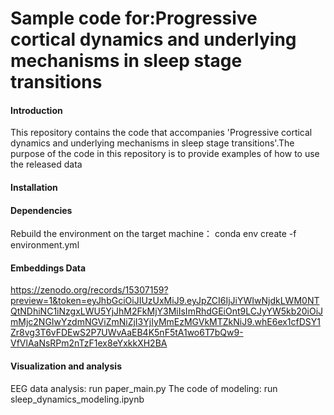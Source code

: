 # Sample code for:Progressive cortical dynamics and underlying mechanisms in sleep stage transitions
#### Introduction
This repository contains the code that accompanies 'Progressive cortical dynamics and underlying mechanisms in sleep stage transitions'.The purpose of the code in this repository is to provide examples of how to use the released data
#### Installation
#### Dependencies
Rebuild the environment on the target machine：
conda env create -f environment.yml
#### Embeddings Data
https://zenodo.org/records/15307159?preview=1&token=eyJhbGciOiJIUzUxMiJ9.eyJpZCI6IjJiYWIwNjdkLWM0NTQtNDhiNC1iNzgxLWU5YjJhM2FkMjY3MiIsImRhdGEiOnt9LCJyYW5kb20iOiJmMjc2NGIwYzdmNGViZmNiZjI3YjIyMmEzMGVkMTZkNiJ9.whE6ex1cfDSY1Zr8vg3T6vFDEwS2P7UWvAaEB4K5nF5tA1wo6T7bQw9-VfVlAaNsRPm2nTzF1ex8eYxkkXH2BA

#### Visualization and analysis
EEG data analysis:
run paper_main.py
The code of modeling:
run sleep_dynamics_modeling.ipynb
